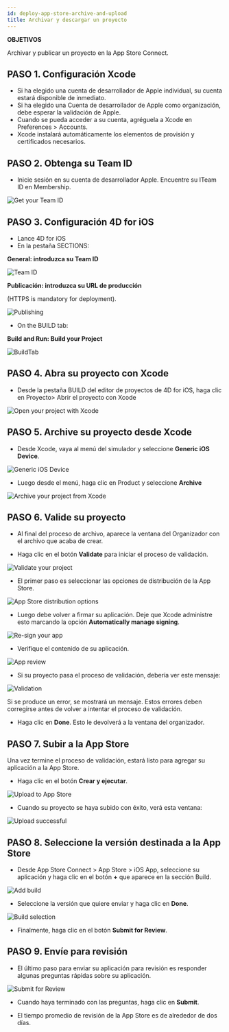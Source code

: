 ```yaml
---
id: deploy-app-store-archive-and-upload
title: Archivar y descargar un proyecto
---
```


<div class = "objectives"> 

**OBJETIVOS**

Archivar y publicar un proyecto en la App Store Connect.</div> 

## PASO 1. Configuración Xcode

* Si ha elegido una cuenta de desarrollador de Apple individual, su cuenta estará disponible de inmediato. 
* Si ha elegido una Cuenta de desarrollador de Apple como organización, debe esperar la validación de Apple.
* Cuando se pueda acceder a su cuenta, agréguela a Xcode en Preferences > Accounts.
* Xcode instalará automáticamente los elementos de provisión y certificados necesarios. 

## PASO 2. Obtenga su Team ID

* Inicie sesión en su cuenta de desarrollador Apple. Encuentre su ITeam ID en Membership.

![Get your Team ID](assets/en/deploy-in-house/Team-ID-4D-for-iOS.png)

## PASO 3. Configuración 4D for iOS

* Lance 4D for iOS
* En la pestaña SECTIONS:

**General: introduzca su Team ID**

![Team ID](assets/en/deploy-app-store/Team-ID.png)

**Publicación: introduzca su URL de producción**

(HTTPS is mandatory for deployment).

![Publishing](assets/en/deploy-app-store/Publishing.png)

* On the BUILD tab:

**Build and Run: Build your Project**

![BuildTab](assets/en/deploy-app-store/BuildTab.png)

## PASO 4. Abra su proyecto con Xcode

* Desde la pestaña BUILD del editor de proyectos de 4D for iOS, haga clic en Proyecto> Abrir el proyecto con Xcode

![Open your project with Xcode](assets/en/deploy-in-house/Open-your-project-Xcode-4D-for-iOS.png)

## PASO 5. Archive su proyecto desde Xcode

* Desde Xcode, vaya al menú del simulador y seleccione **Generic iOS Device**.

![Generic iOS Device](assets/en/deploy-in-house/Deployment-Generic-iOS-Device.png)

* Luego desde el menú, haga clic en Product y seleccione **Archive**

![Archive your project from Xcode](assets/en/deploy-in-house/Archive-your-Project.png)

## PASO 6. Valide su proyecto

* Al final del proceso de archivo, aparece la ventana del Organizador con el archivo que acaba de crear.

* Haga clic en el botón **Validate** para iniciar el proceso de validación.

![Validate your project](assets/en/deploy-app-store/Organizer-Project-Validation.png)

* El primer paso es seleccionar las opciones de distribución de la App Store.

![App Store distribution options](assets/en/deploy-app-store/App-Store-Distribution-options.png)

* Luego debe volver a firmar su aplicación. Deje que Xcode administre esto marcando la opción **Automatically manage signing**.

![Re-sign your app](assets/en/deploy-app-store/Re-sign-your-App.png)

* Verifique el contenido de su aplicación.

![App review](assets/en/deploy-app-store/Review-App.png)

* Si su proyecto pasa el proceso de validación, debería ver este mensaje:

![Validation](assets/en/deploy-app-store/Archive-validation-complete.png)

Si se produce un error, se mostrará un mensaje. Estos errores deben corregirse antes de volver a intentar el proceso de validación.

* Haga clic en **Done**. Esto le devolverá a la ventana del organizador.

## PASO 7. Subir a la App Store

Una vez termine el proceso de validación, estará listo para agregar su aplicación a la App Store.

* Haga clic en el botón **Crear y ejecutar**.

![Upload to App Store](assets/en/deploy-app-store/Upload-to-AppStore.png)

* Cuando su proyecto se haya subido con éxito, verá esta ventana:

![Upload successful](assets/en/deploy-app-store/upload-Successful.png)

## PASO 8. Seleccione la versión destinada a la App Store

* Desde App Store Connect > App Store > iOS App, seleccione su aplicación y haga clic en el botón **+** que aparece en la sección Build.

![Add build](assets/en/deploy-app-store/Add-build-app-store-connect.png)

* Seleccione la versión que quiere enviar y haga clic en **Done**.

![Build selection](assets/en/deploy-app-store/Select-build-app-store-connect.png)

* Finalmente, haga clic en el botón **Submit for Review**.

## PASO 9. Envíe para revisión

* El último paso para enviar su aplicación para revisión es responder algunas preguntas rápidas sobre su aplicación. 

![Submit for Review](assets/en/deploy-app-store/Export-Compliance-Content-Rights-Advertising-Identifer.png)

* Cuando haya terminado con las preguntas, haga clic en **Submit**.

* El tiempo promedio de revisión de la App Store es de alrededor de dos días.